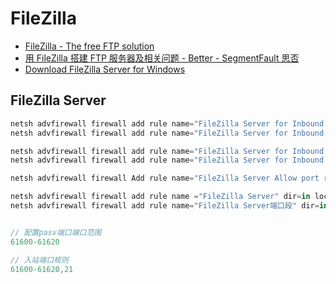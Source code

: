 # FileZilla

- [FileZilla - The free FTP solution](https://filezilla-project.org/)
- [用 FileZilla 搭建 FTP 服务器及相关问题 - Better - SegmentFault 思否](https://segmentfault.com/a/1190000009033181)
- [Download FileZilla Server for Windows](https://filezilla-project.org/download.php?type=server)

## FileZilla Server

```c#
netsh advfirewall firewall add rule name="FileZilla Server for Inbound TCP/21" protocol=TCP dir=in localport=21 action=allow
netsh advfirewall firewall add rule name="FileZilla Server for Inbound TCP/21" protocol=TCP dir=in localport=21 security=authdynenc action=allow

netsh advfirewall firewall add rule name="FileZilla Server for Inbound TCP/22" protocol=TCP dir=in localport=22 action=allow
netsh advfirewall firewall add rule name="FileZilla Server for Inbound TCP/22" protocol=TCP dir=in localport=22 security=authdynenc action=allow

netsh advfirewall firewall Add rule name="FileZilla Server Allow port range for Inbound TCP/61600-61620" dir=in protocol=TCP localport=61600-61620 action=allow

netsh advfirewall firewall add rule name ="FileZilla Server" dir=in localport=2126 protocol=tcp action=allow
netsh advfirewall firewall add rule name="FileZilla Server端口段" dir=in localport=61600-61620 protocol=TCP action=allow


// 配置pasv端口端口范围
61600-61620

// 入站端口规则
61600-61620,21

```
